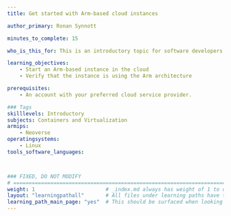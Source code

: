```yaml
---
title: Get started with Arm-based cloud instances

author_primary: Ronan Synnott

minutes_to_complete: 15

who_is_this_for: This is an introductory topic for software developers who are new to Arm-based cloud instances.

learning_objectives:
    - Start an Arm-based instance in the cloud
    - Verify that the instance is using the Arm architecture

prerequisites:
    - An account with your preferred cloud service provider.

### Tags
skilllevels: Introductory
subjects: Containers and Virtualization
armips:
    - Neoverse
operatingsystems:
    - Linux
tools_software_languages:



### FIXED, DO NOT MODIFY
# ================================================================================
weight: 1                       # _index.md always has weight of 1 to order correctly
layout: "learningpathall"       # All files under learning paths have this same wrapper
learning_path_main_page: "yes"  # This should be surfaced when looking for related content. Only set for _index.md of learning path content.
---
```

